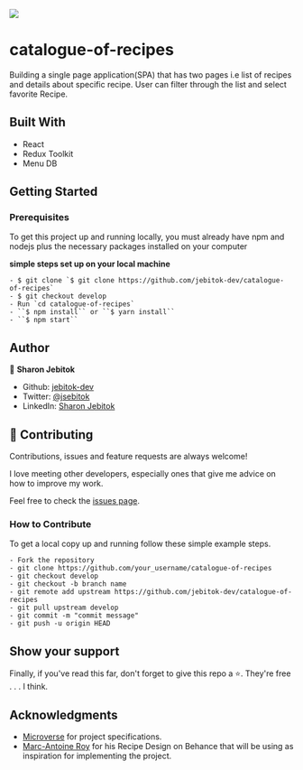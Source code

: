 ![](https://img.shields.io/badge/Microverse-blueviolet)

# catalogue-of-recipes
Building a single page application(SPA) that has two pages i.e list of recipes and details about specific recipe. User can filter through the list and select favorite Recipe. 

<!-- ![screenshot](./src/images/Screenshot.png) -->
## Built With

- React
- Redux Toolkit
- Menu DB

## Getting Started

### Prerequisites

To get this project up and running locally, you must already have npm and nodejs plus the necessary packages installed on your computer

**simple steps set up on your local machine**

```
- $ git clone `$ git clone https://github.com/jebitok-dev/catalogue-of-recipes`
- $ git checkout develop
- Run `cd catalogue-of-recipes`
- ``$ npm install`` or ``$ yarn install``
- ``$ npm start``
```

<!-- - [Live Version](https://bookstore-rrdx.netlify.app/) -->

<!--### Run Tests
 Tests for modules written using **Jest** and **React Testing Library**
- ``$ npm run test`` or ``$ yarn test`` -->

## Author

👤 **Sharon Jebitok**

- Github: [jebitok-dev](https://github.com/jebitok-dev)
- Twitter: [@jsebitok](https://twitter.com/jsebitok)
- LinkedIn: [Sharon Jebitok](https://www.linkedin.com/in/sharon-jebitok/)

## 🤝 Contributing

Contributions, issues and feature requests are always welcome!

I love meeting other developers, especially ones that give me advice on how to improve my work.

Feel free to check the [issues page](https://github.com/jebitok-dev/catalogue-of-recipes).

### How to Contribute

To get a local copy up and running follow these simple example steps.

```
- Fork the repository
- git clone https://github.com/your_username/catalogue-of-recipes
- git checkout develop
- git checkout -b branch name
- git remote add upstream https://github.com/jebitok-dev/catalogue-of-recipes
- git pull upstream develop
- git commit -m "commit message"
- git push -u origin HEAD
```

## Show your support

Finally, if you've read this far, don't forget to give this repo a ⭐️. They're free . . . I think.

## Acknowledgments

- [Microverse](https://microverse.org) for project specifications.
- [Marc-Antoine Roy](https://www.behance.net/gallery/11351281/NomNom) for his Recipe Design on Behance that will be using as inspiration for implementing the project.
